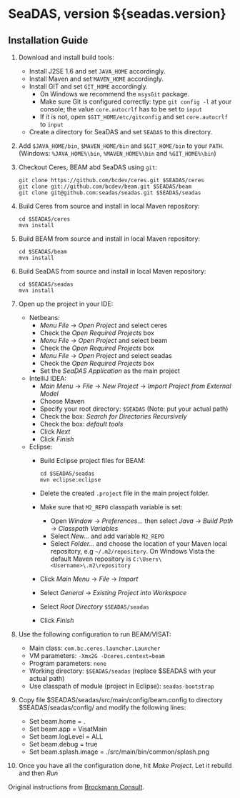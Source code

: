 SeaDAS, version ${seadas.version}
=================================

Installation Guide
------------------

1. Download and install build tools:
    *   Install J2SE 1.6 and set `JAVA_HOME` accordingly.
    *   Install Maven and set `MAVEN_HOME` accordingly.
    *   Install GIT and set `GIT_HOME` accordingly.
        *   On Windows we recommend the `msysGit` package.
        *   Make sure Git is configured correctly: type `git config -l` at your console; the value `core.autocrlf` has to be set to `input`
        *   If it is not, open `$GIT_HOME/etc/gitconfig` and set `core.autocrlf` to `input`
    *   Create a directory for SeaDAS and set `SEADAS` to this directory.

2.  Add `$JAVA_HOME/bin`, `$MAVEN_HOME/bin` and `$GIT_HOME/bin` to your `PATH`. (Windows:  `%JAVA_HOME%\bin`, `%MAVEN_HOME%\bin` and `%GIT_HOME%\bin`)

3.  Checkout Ceres, BEAM abd SeaDAS using `git`:

        git clone https://github.com/bcdev/ceres.git $SEADAS/ceres
	    git clone git://github.com/bcdev/beam.git $SEADAS/beam
        git clone git@github.com:seadas/seadas.git $SEADAS/seadas

4.  Build Ceres from source and install in local Maven repository: 

        cd $SEADAS/ceres
        mvn install

5.  Build BEAM from source and install in local Maven repository:

        cd $SEADAS/beam
        mvn install

6.  Build SeaDAS from source and install in local Maven repository:

        cd $SEADAS/seadas
        mvn install

6.  Open up the project in your IDE:
    *   Netbeans:
        +   *Menu File* -> *Open Project* and select ceres
        +   Check the *Open Required Projects* box
        +   *Menu File* -> *Open Project* and select beam
        +   Check the *Open Required Projects* box
        +   *Menu File* -> *Open Project* and select seadas
        +   Check the *Open Required Projects* box
        +   Set the *SeaDAS Application* as the main project
    *   IntelliJ IDEA:
        +   *Main Menu* -> *File* -> *New Project* -> *Import Project from External Model*
        +   Choose Maven
        +   Specify your root directory: `$SEADAS` (Note: put your actual path)
        +   Check the box: *Search for Directories Recursively*
        +   Check the box: *default tools*
        +   Click *Next* 
        +   Click *Finish*
    *   Eclipse:
        +   Build Eclipse project files for BEAM:

                cd $SEADAS/seadas
                mvn eclipse:eclipse
        +   Delete the created `.project` file in the main project folder.
        +   Make sure that `M2_REPO` classpath variable is set:
            -   Open *Window* -> *Preferences...* then select *Java* -> *Build Path* -> *Classpath Variables*
            -   Select *New...* and add variable `M2_REPO`
            -   Select *Folder...* and choose the location of your Maven local repository, e.g `~/.m2/repository`. On Windows Vista the default Maven repository is `C:\Users\<Username>\.m2\repository`
        +   Click *Main Menu* -> *File* -> *Import*
        +   Select *General* -> *Existing Project into Workspace*
        +   Select *Root Directory* `$SEADAS/seadas`
        +   Click *Finish*
        
7. Use the following configuration to run BEAM/VISAT:
    *   Main class: `com.bc.ceres.launcher.Launcher`
    *   VM parameters: `-Xmx2G -Dceres.context=beam`
    *   Program parameters: `none`
    *   Working directory: `$SEADAS/seadas` (replace $SEADAS with your actual path)
    *   Use classpath of module (project in Eclipse): `seadas-bootstrap`

8. Copy file $SEADAS/seadas/src/main/config/beam.config to directory $SEADAS/seadas/config/
    and modify the following lines:
    * Set beam.home = .
    * Set beam.app = VisatMain
    * Set beam.logLevel = ALL
    * Set beam.debug = true
    * Set beam.splash.image = ./src/main/bin/common/splash.png

9. Once you have all the configuration done, hit *Make Project*. Let it rebuild and then *Run*

Original instructions from [Brockmann Consult][bc].
    
  [bc]: http://www.brockmann-consult.de/beam-wiki/display/BEAM/Build+from+Source

